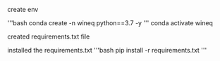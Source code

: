 create env


'''bash
conda create -n wineq python==3.7 -y
'''
conda activate wineq

created requirements.txt file

installed the requirements.txt
'''bash
pip install -r requirements.txt
'''